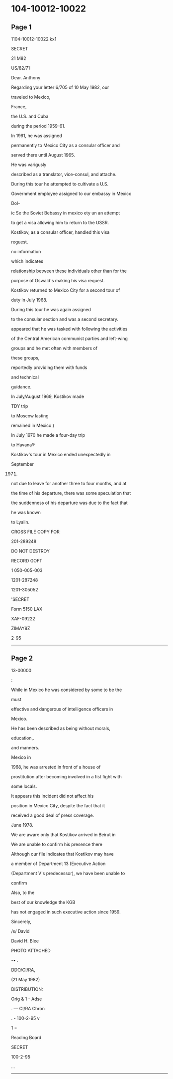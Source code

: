 # 104-10012-10022

## Page 1

1104-10012-10022 kx1

SECRET

21 M82

US/82/71

Dear. Anthony

Regarding your letter 6/705 of 10 May 1982, our

traveled to Mexico,

France,

the U.S. and Cuba

during the period 1959-61.

In 1961, he was assigned

permanently to Mexico City as a consular officer and

served there until August 1965.

He was varigusly

described as a translator, vice-consul, and attache.

During this tour he attempted to cultivate a U.S.

Government employee assigned to our embassy in Mexico

Dol-

ic Se the Soviet Bebassy in mexico ety un an attempt

to get a visa allowing him to return to the USSR.

Kostikov, as a consular officer, handled this visa

reguest.

no information

which indicates

relationship between these individuals other than for the

purpose of Oswald's making his visa request.

Kostikov returned to Mexico City for a second tour of

duty in July 1968.

During this tour he was again assigned

to the consular section and was a second secretary.

appeared that he was tasked with following the activities

of the Central American communist parties and left-wing

groups and he met often with members of

these groups,

reportedly providing them with funds

and technical

guidance.

In July/August 1969, Kostikov made

TDY trip

to Moscow lasting

remained in Mexico.)

In July 1970 he made a four-day trip

to Havana®

Kostikov's tour in Mexico ended unexpectedly in

September

1971.

not due to leave for another three to four months, and at

the time of his departure, there was some speculation that

the suddenness of his departure was due to the fact that

he was known

to Lyalin.

CROSS FILE COPY FOR

201-289248

DO NOT DESTROY

RECORD GOFT

1 050-005-003

1201-287248

1201-305052

'SECRET

Form 5150 LAX

XAF-09222

ZIMAY8Z

2-95

---

## Page 2

13-00000

:

While in Mexico he was considered by some to be the

must

effective and dangerous of intelligence officers in

Mexico.

He has been described as being without morals,

education,.

and manners.

Mexico in

1968, he was arrested in front of a house of

prostitution after becoming involved in a fist fight with

some locals.

It appears this incident did not affect his

position in Mexico City, despite the fact that it

received a good deal of press coverage.

June 1978.

We are aware only that Kostikov arrived in Beirut in

We are unable to confirm his presence there

Although our file indicates that Kostikov may have

a member of Department 13 (Executive Action

(Department V's predecessor), we have been unable to

confirm

Also, to the

best of our knowledge the KGB

has not engaged in such executive action since 1959.

Sincerely,

/s/ David

David H. Blee

PHOTO ATTACHED

-• .

DDO/CI/RA,

(21 May 1982)

DISTRIBUTION:

Orig & 1 - Adse

. — CI/RA Chron

. - 100-2-95 v

1 =

Reading Board

SECRET

100-2-95

...

---

